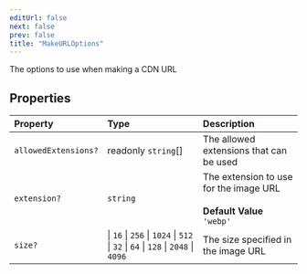 ```yaml
---
editUrl: false
next: false
prev: false
title: "MakeURLOptions"
---
```


The options to use when making a CDN URL

## Properties

| Property | Type | Description |
| :------ | :------ | :------ |
| `allowedExtensions?` | readonly `string`[] | The allowed extensions that can be used |
| `extension?` | `string` | The extension to use for the image URL<br /><br />**Default Value**<br />`'webp'` |
| `size?` |  \| `16` \| `256` \| `1024` \| `512` \| `32` \| `64` \| `128` \| `2048` \| `4096` | The size specified in the image URL |
